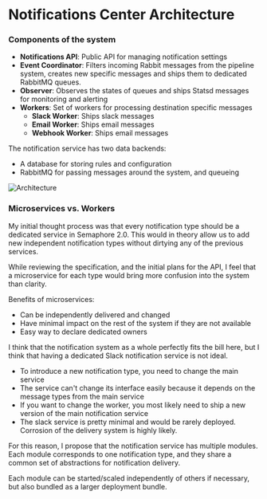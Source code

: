 # Notifications Center Architecture

### Components of the system

- __Notifications API__: Public API for managing notification settings
- __Event Coordinator__: Filters incoming Rabbit messages from the pipeline system, creates new
  specific messages and ships them to dedicated RabbitMQ queues.
- __Observer__: Observes the states of queues and ships Statsd messages for monitoring and alerting
- __Workers__: Set of workers for processing destination specific messages
   - __Slack Worker__: Ships slack messages
   - __Email Worker__: Ships email messages
   - __Webhook Worker__: Ships email messages
   
The notification service has two data backends:

- A database for storing rules and configuration
- RabbitMQ for passing messages around the system, and queueing

![Architecture](arch.png)

### Microservices vs. Workers

My initial thought process was that every notification type should be a dedicated
service in Semaphore 2.0. This would in theory allow us to add new independent
notification types without dirtying any of the previous services.

While reviewing the specification, and the initial plans for the API, I feel that
a microservice for each type would bring more confusion into the system than clarity.

Benefits of microservices:

- Can be independently delivered and changed
- Have minimal impact on the rest of the system if they are not available
- Easy way to declare dedicated owners

I think that the notification system as a whole perfectly fits the bill here, but I think
that having a dedicated Slack notification service is not ideal.

- To introduce a new notification type, you need to change the main service
- The service can't change its interface easily because it depends on 
  the message types from the main service
- If you want to change the worker, you most likely need to ship a 
  new version of the main notification service
- The slack service is pretty minimal and would be rarely deployed. Corrosion of the delivery
  system is highly likely.
  
For this reason, I propose that the notification service has multiple modules.
Each module corresponds to one notification type, and they share a common set of abstractions
for notification delivery.

Each module can be started/scaled independently of others if necessary, but also bundled 
as a larger deployment bundle.

